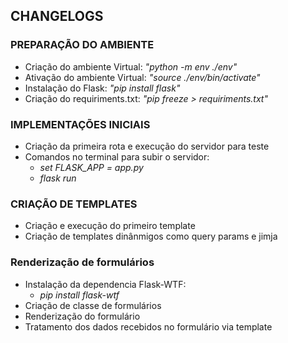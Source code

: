 ## CHANGELOGS

### PREPARAÇÃO DO AMBIENTE

- Criação do ambiente Virtual: _"python -m env ./env"_
- Ativação do ambiente Virtual: _"source ./env/bin/activate"_
- Instalação do Flask: _"pip install flask"_
- Criação do requiriments.txt: _"pip freeze > requiriments.txt"_

### IMPLEMENTAÇÕES INICIAIS

- Criação da primeira rota e execução do servidor para teste
- Comandos no terminal para subir o servidor:
  - _set FLASK_APP = app.py_
  - _flask run_

### CRIAÇÃO DE TEMPLATES

- Criação e execução do primeiro template
- Criação de templates dinânmigos como query params e jimja

### Renderização de formulários

- Instalação da dependencia Flask-WTF:
  - _pip install flask-wtf_
- Criação de classe de formulários
- Renderização do formulário
- Tratamento dos dados recebidos no formulário via template